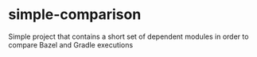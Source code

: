 # simple-comparison
Simple project that contains a short set of dependent modules in order to compare Bazel and Gradle executions

